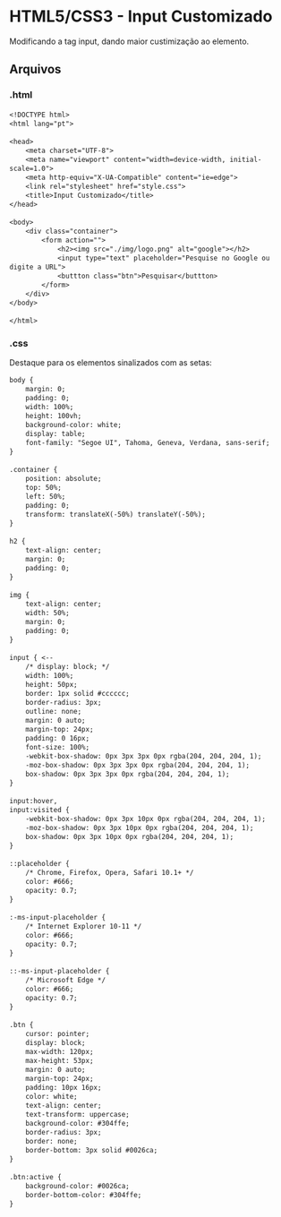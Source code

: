 # HTML5/CSS3 - Input Customizado

Modificando a tag input, dando maior custimização ao elemento.

## Arquivos

### .html

	<!DOCTYPE html>
	<html lang="pt">

	<head>
		<meta charset="UTF-8">
		<meta name="viewport" content="width=device-width, initial-scale=1.0">
		<meta http-equiv="X-UA-Compatible" content="ie=edge">
		<link rel="stylesheet" href="style.css">
		<title>Input Customizado</title>
	</head>

	<body>
		<div class="container">
			<form action="">
				<h2><img src="./img/logo.png" alt="google"></h2>
				<input type="text" placeholder="Pesquise no Google ou digite a URL">
				<buttton class="btn">Pesquisar</buttton>
			</form>
		</div>
	</body>

	</html>

### .css
Destaque para os elementos sinalizados com as setas:

	body {
		margin: 0;
		padding: 0;
		width: 100%;
		height: 100vh;
		background-color: white;
		display: table;
		font-family: "Segoe UI", Tahoma, Geneva, Verdana, sans-serif;
	}

	.container {
		position: absolute;
		top: 50%;
		left: 50%;
		padding: 0;
		transform: translateX(-50%) translateY(-50%);
	}

	h2 {
		text-align: center;
		margin: 0;
		padding: 0;
	}

	img {
		text-align: center;
		width: 50%;
		margin: 0;
		padding: 0;
	}

	input { <--
		/* display: block; */
		width: 100%;
		height: 50px;
		border: 1px solid #cccccc;
		border-radius: 3px;
		outline: none;
		margin: 0 auto;
		margin-top: 24px;
		padding: 0 16px;
		font-size: 100%;
		-webkit-box-shadow: 0px 3px 3px 0px rgba(204, 204, 204, 1);
		-moz-box-shadow: 0px 3px 3px 0px rgba(204, 204, 204, 1);
		box-shadow: 0px 3px 3px 0px rgba(204, 204, 204, 1);
	}

	input:hover,
	input:visited {
		-webkit-box-shadow: 0px 3px 10px 0px rgba(204, 204, 204, 1);
		-moz-box-shadow: 0px 3px 10px 0px rgba(204, 204, 204, 1);
		box-shadow: 0px 3px 10px 0px rgba(204, 204, 204, 1);
	}

	::placeholder {
		/* Chrome, Firefox, Opera, Safari 10.1+ */
		color: #666;
		opacity: 0.7;
	}

	:-ms-input-placeholder {
		/* Internet Explorer 10-11 */
		color: #666;
		opacity: 0.7;
	}

	::-ms-input-placeholder {
		/* Microsoft Edge */
		color: #666;
		opacity: 0.7;
	}

	.btn {
		cursor: pointer;
		display: block;
		max-width: 120px;
		max-height: 53px;
		margin: 0 auto;
		margin-top: 24px;
		padding: 10px 16px;
		color: white;
		text-align: center;
		text-transform: uppercase;
		background-color: #304ffe;
		border-radius: 3px;
		border: none;
		border-bottom: 3px solid #0026ca;
	}

	.btn:active {
		background-color: #0026ca;
		border-bottom-color: #304ffe;
	}

